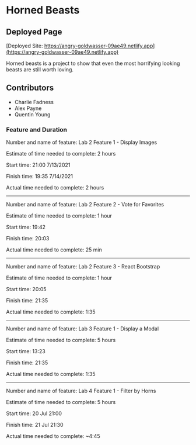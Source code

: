 # Horned Beasts

## Deployed Page

[Deployed Site: https://angry-goldwasser-09ae49.netlify.app](https://angry-goldwasser-09ae49.netlify.app)

Horned beasts is a project to show that even the most horrifying looking beasts are still worth loving.

## Contributors

* Charlie Fadness
* Alex Payne
* Quentin Young

### Feature and Duration

Number and name of feature: Lab 2 Feature 1 - Display Images

Estimate of time needed to complete: 2 hours

Start time: 21:00 7/13/2021

Finish time: 19:35 7/14/2021

Actual time needed to complete: 2 hours

***

Number and name of feature: Lab 2 Feature 2 - Vote for Favorites

Estimate of time needed to complete: 1 hour

Start time: 19:42

Finish time: 20:03

Actual time needed to complete: 25 min

***

Number and name of feature: Lab 2 Feature 3 - React Bootstrap

Estimate of time needed to complete: 1 hour

Start time: 20:05

Finish time: 21:35

Actual time needed to complete: 1:35

***

Number and name of feature: Lab 3 Feature 1 - Display a Modal

Estimate of time needed to complete: 5 hours

Start time: 13:23

Finish time: 21:35

Actual time needed to complete: 1:35

***

Number and name of feature: Lab 4 Feature 1 - Filter by Horns

Estimate of time needed to complete: 5 hours

Start time: 20 Jul 21:00

Finish time: 21 Jul 21:30

Actual time needed to complete: ~4:45

